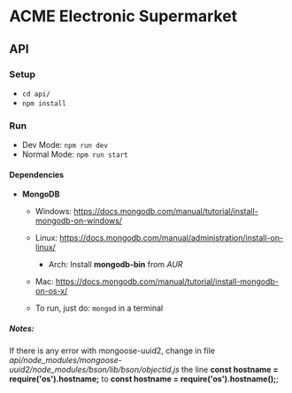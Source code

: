 # ACME Electronic Supermarket

## API

### Setup

- `cd api/`
- `npm install`

### Run

- Dev Mode: `npm run dev`
- Normal Mode: `npm run start`

#### Dependencies

- **MongoDB**
  - Windows: https://docs.mongodb.com/manual/tutorial/install-mongodb-on-windows/
  - Linux: https://docs.mongodb.com/manual/administration/install-on-linux/
    - Arch: Install **mongodb-bin** from _AUR_
  - Mac: https://docs.mongodb.com/manual/tutorial/install-mongodb-on-os-x/

  - To run, just do: ``` mongod ``` in a terminal

##### Notes:
If there is any error with mongoose-uuid2, change in file *api/node_modules/mongoose-uuid2/node_modules/bson/lib/bson/objectid.js* the line **const hostname = require('os').hostname;** to **const hostname = require('os').hostname();**;